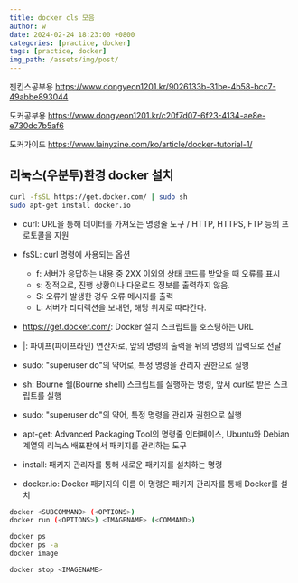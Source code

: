 ```yaml
---
title: docker cls 모음
author: w
date: 2024-02-24 18:23:00 +0800
categories: [practice, docker]
tags: [practice, docker]
img_path: /assets/img/post/
---
```


젠킨스공부용
https://www.dongyeon1201.kr/9026133b-31be-4b58-bcc7-49abbe893044

도커공부용
https://www.dongyeon1201.kr/c20f7d07-6f23-4134-ae8e-e730dc7b5af6

도커가이드
https://www.lainyzine.com/ko/article/docker-tutorial-1/


## 리눅스(우분투)환경 docker 설치
```bash
curl -fsSL https://get.docker.com/ | sudo sh
sudo apt-get install docker.io
```
- curl: URL을 통해 데이터를 가져오는 명령줄 도구 / HTTP, HTTPS, FTP 등의 프로토콜을 지원
- fsSL: curl 명령에 사용되는 옵션
  - f: 서버가 응답하는 내용 중 2XX 이외의 상태 코드를 받았을 때 오류를 표시
  - s: 정적으로, 진행 상황이나 다운로드 정보를 출력하지 않음.
  - S: 오류가 발생한 경우 오류 메시지를 출력
  - L: 서버가 리디렉션을 보내면, 해당 위치로 따라간다.
- https://get.docker.com/: Docker 설치 스크립트를 호스팅하는 URL
- |: 파이프(파이프라인) 연산자로, 앞의 명령의 출력을 뒤의 명령의 입력으로 전달
- sudo: "superuser do"의 약어로, 특정 명령을 관리자 권한으로 실행
- sh: Bourne 쉘(Bourne shell) 스크립트를 실행하는 명령, 앞서 curl로 받은 스크립트를 실행

- sudo: "superuser do"의 약어, 특정 명령을 관리자 권한으로 실행
- apt-get: Advanced Packaging Tool의 명령줄 인터페이스, Ubuntu와 Debian 계열의 리눅스 배포판에서 패키지를 관리하는 도구
- install: 패키지 관리자를 통해 새로운 패키지를 설치하는 명령
- docker.io: Docker 패키지의 이름 이 명령은 패키지 관리자를 통해 Docker를 설치



```bash
docker <SUBCOMMAND> (<OPTIONS>)
docker run (<OPTIONS>) <IMAGENAME> (<COMMAND>)

docker ps
docker ps -a
docker image

docker stop <IMAGENAME>

```